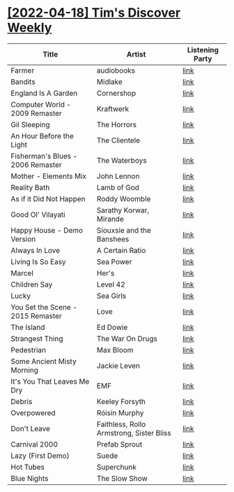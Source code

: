 # [[2022-04-18] Tim's Discover Weekly](https://open.spotify.com/user/zachthehammer/playlist/4VcfjsNCc0rHGqgEhyBouM)

| Title | Artist | Listening Party |
| --- | --- | --- |
| Farmer | audiobooks | [link](https://timstwitterlisteningparty.com/pages/replay/feed_973.html) |
| Bandits | Midlake | [link](https://timstwitterlisteningparty.com/pages/replay/feed_80.html) |
| England Is A Garden | Cornershop | [link](https://timstwitterlisteningparty.com/pages/replay/feed_34.html) |
| Computer World - 2009 Remaster | Kraftwerk | [link]() |
| Gil Sleeping | The Horrors | [link](https://timstwitterlisteningparty.com/pages/replay/feed_186.html) |
| An Hour Before the Light | The Clientele | [link](https://timstwitterlisteningparty.com/pages/replay/feed_723.html) |
| Fisherman's Blues - 2006 Remaster | The Waterboys | [link](https://timstwitterlisteningparty.com/pages/replay/feed_274.html) |
| Mother - Elements Mix | John Lennon | [link](https://timstwitterlisteningparty.com/pages/replay/feed_755.html) |
| Reality Bath | Lamb of God | [link](https://timstwitterlisteningparty.com/pages/replay/feed_692.html) |
| As if it Did Not Happen | Roddy Woomble | [link](https://timstwitterlisteningparty.com/pages/replay/feed_803.html) |
| Good Ol' Vilayati | Sarathy Korwar, Mirande | [link](https://timstwitterlisteningparty.com/pages/replay/feed_609.html) |
| Happy House - Demo Version | Siouxsie and the Banshees | [link](https://timstwitterlisteningparty.com/pages/replay/feed_360.html) |
| Always In Love | A Certain Ratio | [link](https://timstwitterlisteningparty.com/pages/replay/feed_439.html) |
| Living Is So Easy | Sea Power | [link](https://timstwitterlisteningparty.com/pages/replay/feed_121.html) |
| Marcel | Her's | [link](https://timstwitterlisteningparty.com/pages/replay/feed_1040.html) |
| Children Say | Level 42 | [link](https://timstwitterlisteningparty.com/pages/replay/feed_333.html) |
| Lucky | Sea Girls | [link](https://timstwitterlisteningparty.com/pages/replay/feed_1036.html) |
| You Set the Scene - 2015 Remaster | Love | [link](https://timstwitterlisteningparty.com/pages/replay/feed_605.html) |
| The Island | Ed Dowie | [link](https://timstwitterlisteningparty.com/pages/replay/feed_717.html) |
| Strangest Thing | The War On Drugs | [link](https://timstwitterlisteningparty.com/pages/replay/feed_951.html) |
| Pedestrian | Max Bloom | [link](https://timstwitterlisteningparty.com/pages/replay/feed_822.html) |
| Some Ancient Misty Morning | Jackie Leven | [link](https://timstwitterlisteningparty.com/pages/replay/feed_870.html) |
| It's You That Leaves Me Dry | EMF | [link](https://timstwitterlisteningparty.com/pages/replay/feed_636.html) |
| Debris | Keeley Forsyth | [link](https://timstwitterlisteningparty.com/pages/replay/feed_570.html) |
| Overpowered | Róisín Murphy | [link](https://timstwitterlisteningparty.com/pages/replay/feed_98.html) |
| Don't Leave | Faithless, Rollo Armstrong, Sister Bliss | [link](https://timstwitterlisteningparty.com/pages/replay/feed_300.html) |
| Carnival 2000 | Prefab Sprout | [link](https://timstwitterlisteningparty.com/pages/replay/feed_710.html) |
| Lazy (First Demo) | Suede | [link](https://timstwitterlisteningparty.com/pages/replay/feed_770.html) |
| Hot Tubes | Superchunk | [link](https://timstwitterlisteningparty.com/pages/replay/feed_283.html) |
| Blue Nights | The Slow Show | [link](https://timstwitterlisteningparty.com/pages/replay/feed_1012.html) |
